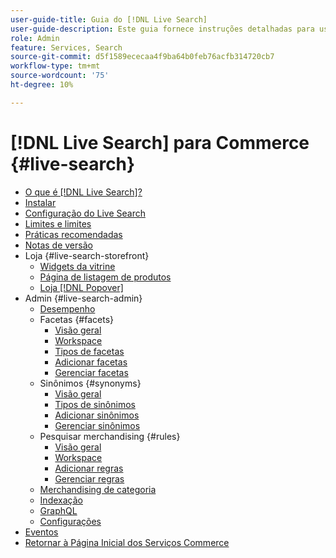 ```yaml
---
user-guide-title: Guia do [!DNL Live Search]
user-guide-description: Este guia fornece instruções detalhadas para usar o  [!DNL Live Search] da Adobe Commerce.
role: Admin
feature: Services, Search
source-git-commit: d5f1589ececaa4f9ba64b0feb76acfb314720cb7
workflow-type: tm+mt
source-wordcount: '75'
ht-degree: 10%

---
```


# [!DNL Live Search] para Commerce {#live-search}

- [O que é  [!DNL Live Search]?](overview.md)
- [Instalar](install.md)
- [Configuração do Live Search](workspace.md)
- [Limites e limites](boundaries-limits.md)
- [Práticas recomendadas](best-practice.md)
- [Notas de versão](release-notes.md)
- Loja {#live-search-storefront}
   - [Widgets da vitrine](storefront-widgets.md)
   - [Página de listagem de produtos](plp-styling.md)
   - [Loja [!DNL Popover]](storefront-popover.md)
- Admin {#live-search-admin}
   - [Desempenho](performance.md)
   - Facetas {#facets}
      - [Visão geral](facets.md)
      - [Workspace](faceting-workspace.md)
      - [Tipos de facetas](facets-type.md)
      - [Adicionar facetas](facets-add.md)
      - [Gerenciar facetas](facets-manage.md)
   - Sinônimos {#synonyms}
      - [Visão geral](synonyms.md)
      - [Tipos de sinônimos](synonyms-type.md)
      - [Adicionar sinônimos](synonyms-add.md)
      - [Gerenciar sinônimos](synonyms-manage.md)
   - Pesquisar merchandising {#rules}
      - [Visão geral](rules.md)
      - [Workspace](rules-workspace.md)
      - [Adicionar regras](rules-add.md)
      - [Gerenciar regras](rules-manage.md)
   - [Merchandising de categoria](category-merch.md)
   - [Indexação](indexing.md)
   - [GraphQL](graphql.md)
   - [Configurações](settings.md)
- [Eventos](events.md)
- [Retornar à Página Inicial dos Serviços Commerce](https://experienceleague.adobe.com/docs/commerce/user-guides/home.html?lang=pt-BR)